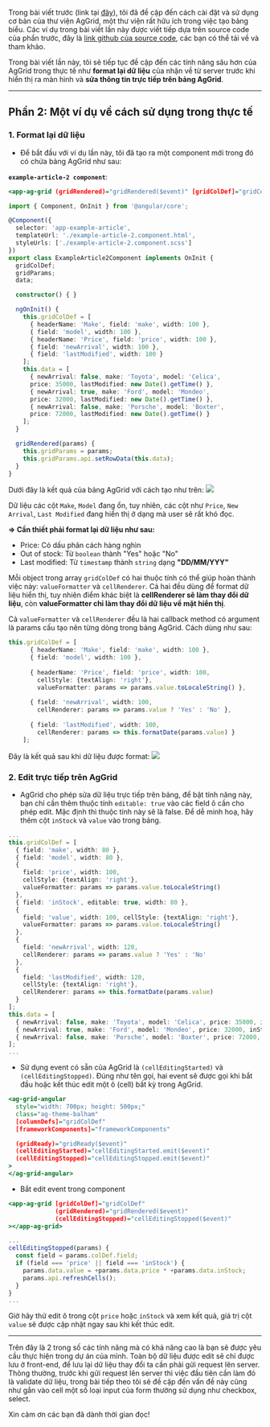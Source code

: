 Trong bài viết trước (link tại [đây](https://viblo.asia/p/ag-grid-the-best-javascript-grid-in-the-world-angular-tutorial-p1-djeZ14yjKWz)), tôi đã đề cập đến cách cài đặt và sử dụng cơ bản của thư viện AgGrid, một thư viện rất hữu ích trong việc tạo bảng biểu. Các ví dụ trong bài viết lần này  được viết tiếp dựa trên source code của phần trước, đây là [link github của source code](https://github.com/minhha0317/ag-grid-example), các bạn có thể tải về và tham khảo.

Trong bài viết lần này, tôi sẽ tiếp tục đề cập đến các tính năng sâu hơn của AgGrid trong thực tế như **format lại dữ liệu** của nhận về từ server trước khi hiển thị ra màn hình và **sửa thông tin trực tiếp trên bảng AgGrid**.

-----


## Phần 2: Một ví dụ về cách sử dụng trong thực tế

### 1. Format lại dữ liệu

- Để bắt đầu với ví dụ lần này, tôi đã tạo ra một component mới trong đó có chứa bảng AgGrid như sau:

**`example-article-2 component`**:
```html:example-article-2.component.html
<app-ag-grid (gridRendered)="gridRendered($event)" [gridColDef]="gridColDef"></app-ag-grid>
```

```typescript:example-article-2.component.ts
import { Component, OnInit } from '@angular/core';

@Component({
  selector: 'app-example-article',
  templateUrl: './example-article-2.component.html',
  styleUrls: ['./example-article-2.component.scss']
})
export class ExampleArticle2Component implements OnInit {
  gridColDef;
  gridParams;
  data;

  constructor() { }

  ngOnInit() {
    this.gridColDef = [
      { headerName: 'Make', field: 'make', width: 100 },
      { field: 'model', width: 100 },
      { headerName: 'Price', field: 'price', width: 100 },
      { field: 'newArrival', width: 100 },
      { field: 'lastModified', width: 100 }
    ];
    this.data = [
      { newArrival: false, make: 'Toyota', model: 'Celica',
      price: 35000, lastModified: new Date().getTime() },
      { newArrival: true, make: 'Ford', model: 'Mondeo',
      price: 32000, lastModified: new Date().getTime() },
      { newArrival: false, make: 'Porsche', model: 'Boxter',
      price: 72000, lastModified: new Date().getTime() }
    ];
  }

  gridRendered(params) {
    this.gridParams = params;
    this.gridParams.api.setRowData(this.data);
  }
}
```

Dưới đây là kết quả của bảng AgGrid với cách tạo như trên:
![](https://images.viblo.asia/ba507442-12f0-4292-aaab-e18f7dcc6cd9.png)

Dữ liệu các cột `Make`, `Model` đang ổn, tuy nhiên, các cột như `Price`, `New Arrival`, `Last Modified` đang hiển thị ở dạng mà user sẽ rất khó đọc.

**=> Cần thiết phải format lại dữ liệu như sau:**
- Price: Có dấu phân cách hàng nghìn
- Out of stock: Từ `boolean` thành "Yes" hoặc "No"
- Last modified: Từ `timestamp` thành `string` dạng **"DD/MM/YYY"**

Mỗi object trong array `gridColDef` có hai thuộc tính có thể giúp hoàn thành việc này: `valueFormatter` và `cellRenderer`. Cả hai đều dùng để format dữ liệu hiển thị, tuy nhiên điểm khác biệt là **cellRenderer sẽ làm thay đổi dữ liệu**, còn **valueFormatter chỉ làm thay đổi dữ liệu về mặt hiển thị**.

Cả `valueFormatter` và `cellRenderer` đều là hai callback method có argument là params cấu tạo nên từng dòng trong bảng AgGrid. Cách dùng như sau:

```typescript:example-article-2.component.ts
this.gridColDef = [
      { headerName: 'Make', field: 'make', width: 100 },
      { field: 'model', width: 100 },
      
      { headerName: 'Price', field: 'price', width: 100,
        cellStyle: {textAlign: 'right'},
        valueFormatter: params => params.value.toLocaleString() },
        
      { field: 'newArrival', width: 100,
        cellRenderer: params => params.value ? 'Yes' : 'No' },
        
      { field: 'lastModified', width: 100,
        cellRenderer: params => this.formatDate(params.value) }
    ];
```

Đây là kết quả sau khi dữ liệu được format:
![](https://images.viblo.asia/73710ec6-5f92-4bc1-b531-6b817baabcd6.png)

### 2. Edit trực tiếp trên AgGrid

- AgGrid cho phép sửa dữ liệu trực tiếp trên bảng, để bật tính năng này, bạn chỉ cần thêm thuộc tính `editable: true` vào các field ô cần cho phép edit. Mặc định thì thuộc tính này sẽ là false. Để dễ minh hoạ, hãy thêm cột `inStock` và `value` vào trong bảng.

```typescript:example-article-2.component.ts
...
this.gridColDef = [
  { field: 'make', width: 80 },
  { field: 'model', width: 80 },
  {
    field: 'price', width: 100,
    cellStyle: {textAlign: 'right'},
    valueFormatter: params => params.value.toLocaleString()
  },
  { field: 'inStock', editable: true, width: 80 },
  {
    field: 'value', width: 100, cellStyle: {textAlign: 'right'},
    valueFormatter: params => params.value.toLocaleString()
  },
  {
    field: 'newArrival', width: 120,
    cellRenderer: params => params.value ? 'Yes' : 'No'
  },
  {
    field: 'lastModified', width: 120,
    cellStyle: {textAlign: 'right'},
    cellRenderer: params => this.formatDate(params.value)
  }
];
this.data = [
  { newArrival: false, make: 'Toyota', model: 'Celica', price: 35000, inStock: 5, value: 175000, lastModified: 1565370000000 },
  { newArrival: true, make: 'Ford', model: 'Mondeo', price: 32000, inStock: 3, value: 96000, lastModified: 1565542800000 },
  { newArrival: false, make: 'Porsche', model: 'Boxter', price: 72000, inStock: 8, value: 576000, lastModified: 1566274312323 }
];
...
```

- Sử dụng event có sẵn của AgGrid là `(cellEditingStarted)` và `(cellEditingStopped)`. Đúng như tên gọi, hai event sẽ được gọi khi bắt đầu hoặc kết thúc edit một ô (cell) bất kỳ trong AgGrid.

``` html:ag-grid-common.component.html
<ag-grid-angular
  style="width: 700px; height: 500px;"
  class="ag-theme-balham"
  [columnDefs]="gridColDef"
  [frameworkComponents]="frameworkComponents"

  (gridReady)="gridReady($event)"
  (cellEditingStarted)="cellEditingStarted.emit($event)"
  (cellEditingStopped)="cellEditingStopped.emit($event)"
>
</ag-grid-angular>
```

- Bắt edit event trong component
```html:example-article-2.component.html
<app-ag-grid [gridColDef]="gridColDef"
             (gridRendered)="gridRendered($event)"
             (cellEditingStopped)="cellEditingStopped($event)"
></app-ag-grid>
```

```typescript:example-article-2.component.ts
...
cellEditingStopped(params) {
  const field = params.colDef.field;
  if (field === 'price' || field === 'inStock') {
    params.data.value = +params.data.price * +params.data.inStock;
    params.api.refreshCells();
  }
}
...
```
Giờ hãy thử edit ô trong cột `price` hoặc `inStock` và xem kết quả, giá trị cột `value` sẽ được cập nhật ngay sau khi kết thúc edit. 

-----

Trên đây là 2 trong số các tính năng mà có khả năng cao là bạn sẽ được yêu cầu thực hiện trong dự án của mình. Toàn bộ dữ liệu được edit sẽ chỉ được lưu ở front-end, để lưu lại dữ liệu thay đổi ta cần phải gửi request lên server. Thông thường, trước khi gửi request lên server thì việc đầu tiên cần làm đó là validate dữ liệu, trong bài tiếp theo tôi sẽ đề cập đến vấn đề này cũng như gắn vào cell một số loại input của form thường sử dụng như checkbox, select.

Xin cảm ơn các bạn đã dành thời gian đọc!